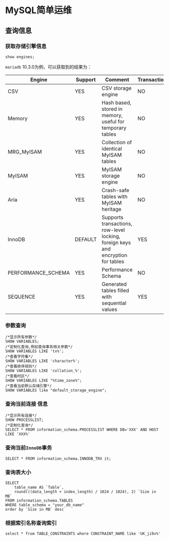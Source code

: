 # MySQL简单运维

## 查询信息

### 获取存储引擎信息

```mysql
show engines;
```

`mariadb` 10.3.0为例，可以获取到的结果为：

| Engine             | Support | Comment                                                      | Transactions | XA   | Savepoints |
| ------------------ | ------- | ------------------------------------------------------------ | ------------ | ---- | ---------- |
| CSV                | YES     | CSV storage engine                                           | NO           | NO   | NO         |
| Memory             | YES     | Hash based, stored in memory, useful for temporary tables    | NO           | NO   | NO         |
| MRG_MyISAM         | YES     | Collection of identical MyISAM tables                        | NO           | NO   | NO         |
| MyISAM             | YES     | MyISAM storage engine                                        | NO           | NO   | NO         |
| Aria               | YES     | Crash-safe tables with MyISAM heritage                       | NO           | NO   | NO         |
| InnoDB             | DEFAULT | Supports transactions, row-level locking, foreign keys and encryption for tables | YES          | YES  | YES        |
| PERFORMANCE_SCHEMA | YES     | Performance Schema                                           | NO           | NO   | NO         |
| SEQUENCE           | YES     | Generated tables filled with sequential values               | YES          | NO   | YES        |



### 参数查询

```mysql
/*显示所有参数*/
SHOW VARIABLES;
/*定制化查询,例如查询事务相关参数*/
SHOW VARIABLES LIKE 'tx%';
/*查看字符集*/
SHOW VARIABLES LIKE 'character%';
/*查看排序规则*/
SHOW VARIABLES LIKE 'collation_%';
/*查看时区*/
SHOW VARIABLES LIKE "%time_zone%";
/*查看当前默认存储引擎*/
SHOW VARIABLES like "default_storage_engine";
```

### 查询当前连接 信息

```mysql
/*显示所有连接*/
SHOW PROCESSLIST;
/*定制化查询*/
SELECT * FROM information_schema.PROCESSLIST WHERE DB='XXX' AND HOST LIKE 'XXX%'
```

### 查询当前`InnoDB`事务

```mysql
SELECT * FROM information_schema.INNODB_TRX it;
```

### 查询表大小

```mysql
SELECT 
    table_name AS `Table`, 
    round(((data_length + index_length) / 1024 / 1024), 2) `Size in MB` 
FROM information_schema.TABLES 
WHERE table_schema = "your_db_name"
order by `Size in MB` desc
```

### 根据索引名称查询索引

```mysql
select * from TABLE_CONSTRAINTS where CONSTRAINT_NAME like 'UK_ji9v%'
```

